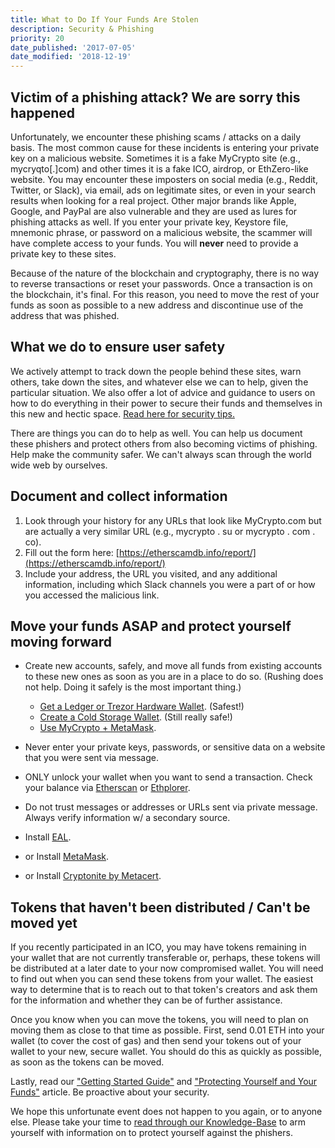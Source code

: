 ```yaml
---
title: What to Do If Your Funds Are Stolen
description: Security & Phishing
priority: 20
date_published: '2017-07-05'
date_modified: '2018-12-19'
---
```


## Victim of a phishing attack? We are sorry this happened

Unfortunately, we encounter these phishing scams / attacks on a daily basis. The most common cause for these incidents is entering your private key on a malicious website. Sometimes it is a fake MyCrypto site (e.g., mycryqto[.]com) and other times it is a fake ICO, airdrop, or EthZero-like website. You may encounter these imposters on social media (e.g., Reddit, Twitter, or Slack), via email, ads on legitimate sites, or even in your search results when looking for a real project. Other major brands like Apple, Google, and PayPal are also vulnerable and they are used as lures for phishing attacks as well. If you enter your private key, Keystore file, mnemonic phrase, or password on a malicious website, the scammer will have complete access to your funds. You will **never** need to provide a private key to these sites.

Because of the nature of the blockchain and cryptography, there is no way to reverse transactions or reset your passwords. Once a transaction is on the blockchain, it's final. For this reason, you need to move the rest of your funds as soon as possible to a new address and discontinue use of the address that was phished. 

## What we do to ensure user safety

We actively attempt to track down the people behind these sites, warn others, take down the sites, and whatever else we can to help, given the particular situation. We also offer a lot of advice and guidance to users on how to do everything in their power to secure their funds and themselves in this new and hectic space. [Read here for security tips.](/staying-safe)

There are things you can do to help as well. You can help us document these phishers and protect others from also becoming victims of phishing. Help make the community safer. We can't always scan through the world wide web by ourselves.

## Document and collect information

1. Look through your history for any URLs that look like MyCrypto.com but are actually a very similar URL (e.g., mycrypto . su or mycrypto . com . co).
2. Fill out the form here: [https://etherscamdb.info/report/](https://etherscamdb.info/report/)
3. Include your address, the URL you visited, and any additional information, including which Slack channels you were a part of or how you accessed the malicious link.

## Move your funds ASAP and protect yourself moving forward

* Create new accounts, safely, and move all funds from existing accounts to these new ones as soon as you are in a place to do so. (Rushing does not help. Doing it safely is the most important thing.)
  * [Get a Ledger or Trezor Hardware Wallet](/staying-safe/hardware-wallet-recommendations). (Safest!)
  * [Create a Cold Storage Wallet](/how-to/offline/using-mycrypto-for-cold-storage). (Still really safe!)
  * [Use MyCrypto + MetaMask](/how-to/migrating/moving-from-mycrypto-to-metamask).

* Never enter your private keys, passwords, or sensitive data on a website that you were sent via message.

* ONLY unlock your wallet when you want to send a transaction. Check your balance via [Etherscan](https://etherscan.io/) or [Ethplorer](https://ethplorer.io/).

* Do not trust messages or addresses or URLs sent via private message. Always verify information w/ a secondary source.

* Install [EAL](https://chrome.google.com/webstore/detail/etheraddresslookup/pdknmigbbbhmllnmgdfalmedcmcefdfn).

* or Install [MetaMask](https://chrome.google.com/webstore/detail/metamask/nkbihfbeogaeaoehlefnkodbefgpgknn).

* or Install [Cryptonite by Metacert](https://chrome.google.com/webstore/detail/cryptonite-by-metacert/keghdcpemohlojlglbiegihkljkgnige).

## Tokens that haven't been distributed / Can't be moved yet

If you recently participated in an ICO, you may have tokens remaining in your wallet that are not currently transferable or, perhaps, these tokens will be distributed at a later date to your now compromised wallet. You will need to find out when you can send these tokens from your wallet. The easiest way to determine that is to reach out to that token's creators and ask them for the information and whether they can be of further assistance.

Once you know when you can move the tokens, you will need to plan on moving them as close to that time as possible. First, send 0.01 ETH into your wallet (to cover the cost of gas) and then send your tokens out of your wallet to your new, secure wallet. You should do this as quickly as possible, as soon as the tokens can be moved.

Lastly, read our ["Getting Started Guide"](/how-to/getting-started/how-to-get-started-on-mycrypto) and ["Protecting Yourself and Your Funds"](/staying-safe/protecting-yourself-and-your-funds) article. Be proactive about your security.

We hope this unfortunate event does not happen to you again, or to anyone else. Please take your time to [read through our Knowledge-Base](/staying-safe) to arm yourself with information on to protect yourself against the phishers.
